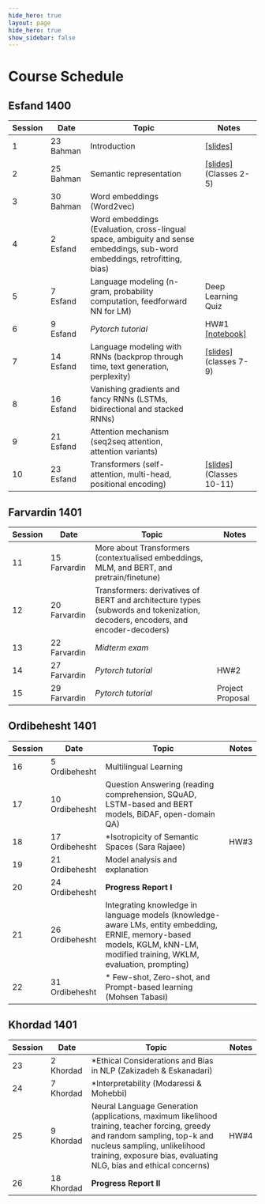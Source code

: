 ```yaml
---
hide_hero: true
layout: page
hide_hero: true
show_sidebar: false
---
```


# Course Schedule

## Esfand 1400

| Session 	| Date	| Topic | Notes |
|------|------|------|------|
| 1 | 23 Bahman | Introduction	| [[slides]](https://github.com/teias-courses/nlp00/blob/gh-pages/slides/C1-Introduction.pdf) |
| 2 | 25 Bahman | Semantic representation | [[slides]](https://github.com/teias-courses/nlp00/blob/gh-pages/slides/C2-Semantic_Representation.pdf) (Classes 2-5) |
| 3 | 30 Bahman | Word embeddings	(Word2vec) | |
| 4 | 2 Esfand  | Word embeddings (Evaluation, cross-lingual space, ambiguity and sense embeddings, sub-word embeddings, retrofitting, bias)	| |
| 5 | 7 Esfand  | Language modeling	(n-gram, probability computation, feedforward NN for LM) | Deep Learning Quiz |
| 6 | 9 Esfand  | *Pytorch tutorial*| HW#1 <br /> [[notebook]](https://github.com/teias-courses/nlp00/raw/gh-pages/resources/PyTorch_Tutorial_1.ipynb) |
| 7 | 14 Esfand | Language modeling with RNNs	(backprop through time, text generation, perplexity) |[[slides]](https://github.com/teias-courses/nlp00/blob/gh-pages/slides/C3-RNNS_and_LMs.pdf) (classes 7-9)|
| 8 | 16 Esfand | Vanishing gradients and fancy RNNs (LSTMs, bidirectional and stacked RNNs) ||
| 9 | 21 Esfand | Attention mechanism (seq2seq attention, attention variants) ||
| 10 | 23 Esfand | Transformers (self-attention, multi-head, positional encoding) | [[slides]](https://github.com/teias-courses/nlp00/blob/gh-pages/slides/C4-Transformers_and_BERT.pdf) (Classes 10-11)|


## Farvardin 1401

| Session 	| Date	| Topic | Notes |
|------|------|------|------|
| 11 | 15 Farvardin | More about Transformers (contextualised embeddings, MLM, and BERT, and pretrain/finetune)||
| 12 | 20 Farvardin | Transformers: derivatives of BERT and architecture types (subwords and tokenization, decoders, encoders, and encoder-decoders) ||
| 13 | 22 Farvardin | *Midterm exam* ||
| 14 | 27 Farvardin | *Pytorch tutorial* | HW#2 |
| 15 | 29 Farvardin | *Pytorch tutorial* | Project Proposal |

## Ordibehesht 1401

| Session 	| Date	| Topic | Notes |
|------|------|------|------|
| 16 | 5 Ordibehesht | Multilingual Learning ||
| 17 | 10 Ordibehesht | Question Answering (reading comprehension, SQuAD, LSTM-based and BERT models, BiDAF, open-domain QA) ||
| 18 | 17 Ordibehesht | \*Isotropicity of Semantic Spaces (Sara Rajaee) | HW#3 |
| 19 | 21 Ordibehesht | Model analysis and explanation ||
| 20 | 24 Ordibehesht | **Progress Report I** ||
| 21 | 26 Ordibehesht | Integrating knowledge in language models (knowledge-aware LMs, entity embedding, ERNIE, memory-based models, KGLM, kNN-LM, modified training, WKLM, evaluation, prompting) ||
| 22 | 31 Ordibehesht | \* Few-shot, Zero-shot, and Prompt-based learning (Mohsen Tabasi)  ||


## Khordad 1401

| Session 	| Date	| Topic | Notes |
|------|------|------|------|
| 23 | 2 Khordad | \*Ethical Considerations and Bias in NLP (Zakizadeh & Eskanadari) ||
| 24 | 7 Khordad | \*Interpretability (Modaressi & Mohebbi) ||
| 25 | 9 Khordad | Neural Language Generation (applications, maximum likelihood training, teacher forcing, greedy and random sampling, top-k and nucleus sampling, unlikelihood training, exposure bias, evaluating NLG, bias and ethical concerns) | HW#4 |
| 26 | 18 Khordad | **Progress Report II** ||
